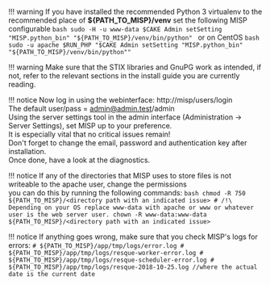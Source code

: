 !!! warning
    If you have installed the recommended Python 3 virtualenv to the recommended place of **${PATH_TO_MISP}/venv** set the following MISP configurable
    ```bash
    sudo -H -u www-data $CAKE Admin setSetting "MISP.python_bin" "${PATH_TO_MISP}/venv/bin/python"
    ```
    or on CentOS
    ```bash
    sudo -u apache $RUN_PHP "$CAKE Admin setSetting "MISP.python_bin" "${PATH_TO_MISP}/venv/bin/python""
    ```

!!! warning
    Make sure that the STIX libraries and GnuPG work as intended, if not, refer to the relevant sections in the install guide you are currently reading.

!!! notice
    Now log in using the webinterface: http://misp/users/login<br />
    The default user/pass = admin@admin.test/admin<br />
    Using the server settings tool in the admin interface (Administration -> Server Settings), set MISP up to your preference.<br />
    It is especially vital that no critical issues remain!<br />
    Don't forget to change the email, password and authentication key after installation.<br />
    Once done, have a look at the diagnostics.

!!! notice
    If any of the directories that MISP uses to store files is not writeable to the apache user, change the permissions<br />
    you can do this by running the following commands:
    ```bash
    chmod -R 750 ${PATH_TO_MISP}/<directory path with an indicated issue>
    # /!\ Depending on your OS replace www-data with apache or www or whatever user is the web server user.
    chown -R www-data:www-data ${PATH_TO_MISP}/<directory path with an indicated issue>
    ```

!!! notice
    If anything goes wrong, make sure that you check MISP's logs for errors:
    ```
    # ${PATH_TO_MISP}/app/tmp/logs/error.log
    # ${PATH_TO_MISP}/app/tmp/logs/resque-worker-error.log
    # ${PATH_TO_MISP}/app/tmp/logs/resque-scheduler-error.log
    # ${PATH_TO_MISP}/app/tmp/logs/resque-2018-10-25.log //where the actual date is the current date
    ```
